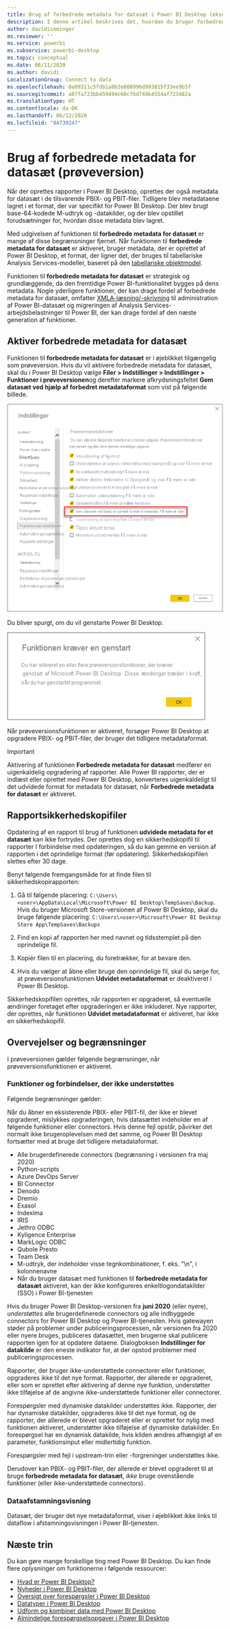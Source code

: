 ```yaml
---
title: Brug af forbedrede metadata for datasæt i Power BI Desktop (eksempelvisning)
description: I denne artikel beskrives det, hvordan du bruger forbedrede metadata for datasæt i Power BI.
author: davidiseminger
ms.reviewer: ''
ms.service: powerbi
ms.subservice: powerbi-desktop
ms.topic: conceptual
ms.date: 06/11/2020
ms.author: davidi
LocalizationGroup: Connect to data
ms.openlocfilehash: 0a09311c5fdb1a8b2e008996d993015f33ee9b5f
ms.sourcegitcommit: a07fa723bb459494c60cf6d749b4554af723482a
ms.translationtype: HT
ms.contentlocale: da-DK
ms.lasthandoff: 06/12/2020
ms.locfileid: "84739247"
---
```

# <a name="using-enhanced-dataset-metadata-preview"></a>Brug af forbedrede metadata for datasæt (prøveversion)

Når der oprettes rapporter i Power BI Desktop, oprettes der også metadata for datasæt i de tilsvarende PBIX- og PBIT-filer. Tidligere blev metadataene lagret i et format, der var specifikt for Power BI Desktop. Der blev brugt base-64-kodede M-udtryk og -datakilder, og der blev opstillet forudsætninger for, hvordan disse metadata blev lagret.

Med udgivelsen af funktionen til **forbedrede metadata for datasæt** er mange af disse begrænsninger fjernet. Når funktionen til **forbedrede metadata for datasæt** er aktiveret, bruger metadata, der er oprettet af Power BI Desktop, et format, der ligner det, der bruges til tabellariske Analysis Services-modeller, baseret på den [tabellariske objektmodel](https://docs.microsoft.com/bi-reference/tom/introduction-to-the-tabular-object-model-tom-in-analysis-services-amo).


Funktionen til **forbedrede metadata for datasæt** er strategisk og grundlæggende, da den fremtidige Power BI-funktionalitet bygges på dens metadata. Nogle yderligere funktioner, der kan drage fordel af forbedrede metadata for datasæt, omfatter [XMLA-læsning/-skrivning](https://docs.microsoft.com/power-platform-release-plan/2019wave2/business-intelligence/xmla-readwrite) til administration af Power BI-datasæt og migreringen af Analysis Services-arbejdsbelastninger til Power BI, der kan drage fordel af den næste generation af funktioner.



## <a name="enable-enhanced-dataset-metadata"></a>Aktiver forbedrede metadata for datasæt

Funktionen til **forbedrede metadata for datasæt** er i øjeblikket tilgængelig som prøveversion. Hvis du vil aktivere forbedrede metadata for datasæt, skal du i Power BI Desktop vælge **Filer > Indstillinger > Indstillinger > Funktioner i prøveversionen**og derefter markere afkrydsningsfeltet **Gem datasæt ved hjælp af forbedret metadataformat** som vist på følgende billede. 

![Aktiver prøveversionsfunktionen](media/desktop-enhanced-dataset-metadata/enhanced-dataset-metadata-01.png)

Du bliver spurgt, om du vil genstarte Power BI Desktop.

![Prompt om genstart](media/desktop-enhanced-dataset-metadata/enhanced-dataset-metadata-02.png)

Når prøveversionsfunktionen er aktiveret, forsøger Power BI Desktop at opgradere PBIX- og PBIT-filer, der bruger det tidligere metadataformat. 

> [!IMPORTANT]
> Aktivering af funktionen **Forbedrede metadata for datasæt** medfører en uigenkaldelig opgradering af rapporter. Alle Power BI rapporter, der er indlæst eller oprettet med Power BI Desktop, konverteres uigenkaldeligt til det udvidede format for metadata for datasæt, når **Forbedrede metadata for datasæt** er aktiveret.

## <a name="report-backup-files"></a>Rapportsikkerhedskopifiler

Opdatering af en rapport til brug af funktionen **udvidede metadata for et datasæt** kan ikke fortrydes. Der oprettes dog en sikkerhedskopifil til rapporter I forbindelse med opdateringen, så du kan gemme en version af rapporten i det oprindelige format (før opdatering). Sikkerhedskopifilen slettes efter 30 dage. 

Benyt følgende fremgangsmåde for at finde filen til sikkerhedskopirapporten:

1. Gå til følgende placering: ```C:\Users\<user>\AppData\Local\Microsoft\Power BI Desktop\TempSaves\Backup```. Hvis du bruger Microsoft Store-versionen af Power BI Desktop, skal du bruge følgende placering: ```C:\Users\<user>\Microsoft\Power BI Desktop Store App\TempSaves\Backups``` 

2. Find en kopi af rapporten her med navnet og tidsstemplet på den oprindelige fil.

3. Kopiér filen til en placering, du foretrækker, for at bevare den.

4. Hvis du vælger at åbne eller bruge den oprindelige fil, skal du sørge for, at prøveversionsfunktionen **Udvidet metadataformat** er deaktiveret i Power BI Desktop. 

Sikkerhedskopifilen oprettes, når rapporten er opgraderet, så eventuelle ændringer foretaget efter opgraderingen er ikke inkluderet. Nye rapporter, der oprettes, når funktionen **Udvidet metadataformat** er aktiveret, har ikke en sikkerhedskopifil.


## <a name="considerations-and-limitations"></a>Overvejelser og begrænsninger

I prøveversionen gælder følgende begrænsninger, når prøveversionsfunktionen er aktiveret.

### <a name="unsupported-features-and-connectors"></a>Funktioner og forbindelser, der ikke understøttes

Følgende begrænsninger gælder:

Når du åbner en eksisterende PBIX- eller PBIT-fil, der ikke er blevet opgraderet, mislykkes opgraderingen, hvis datasættet indeholder en af følgende funktioner eller connectors. Hvis denne fejl opstår, påvirker det normalt ikke brugeroplevelsen med det samme, og Power BI Desktop fortsætter med at bruge det tidligere metadataformat.

* Alle brugerdefinerede connectors (begrænsning i versionen fra maj 2020)
* Python-scripts
* Azure DevOps Server
* BI Connector
* Denodo
* Dremio
* Exasol
* Indexima
* IRIS
* Jethro ODBC
* Kyligence Enterprise
* MarkLogic ODBC
* Qubole Presto
* Team Desk
* M-udtryk, der indeholder visse tegnkombinationer, f. eks. "\\n", i kolonnenavne
* Når du bruger datasæt med funktionen til **forbedrede metadata for datasæt** aktiveret, kan der ikke konfigureres enkeltlogondatakilder (SSO) i Power BI-tjenesten

Hvis du bruger Power BI Desktop-versionen fra **juni 2020** (eller nyere), *understøttes* alle brugerdefinerede connectors og alle indbyggede connectors for Power BI Desktop og Power BI-tjenesten. Hvis gatewayen støder på problemer under publiceringsprocessen, når versionen fra 2020 eller nyere bruges, publiceres datasættet, men brugerne skal publicere rapporten igen for at opdatere dataene. Dialogboksen **Indstillinger for datakilde** er den eneste indikator for, at der opstod problemer med publiceringsprocessen.

Rapporter, der bruger ikke-understøttede connectorer eller funktioner, opgraderes ikke til det nye format. Rapporter, der allerede er opgraderet, eller som er oprettet efter aktivering af denne nye funktion, understøtter ikke tilføjelse af de angivne ikke-understøttede funktioner eller connectorer. 

Forespørgsler med dynamiske datakilder understøttes ikke. Rapporter, der har dynamiske datakilder, opgraderes ikke til det nye format, og de rapporter, der allerede er blevet opgraderet eller er oprettet for nylig med funktionen aktiveret, understøtter ikke tilføjelse af dynamiske datakilder. En forespørgsel har en dynamisk datakilde, hvis kilden ændres afhængigt af en parameter, funktionsinput eller midlertidig funktion. 

Forespørgsler med fejl i upstream-trin eller -forgreninger understøttes ikke. 

Derudover kan PBIX- og PBIT-filer, der allerede er blevet opgraderet til at bruge **forbedrede metadata for datasæt**, *ikke* bruge ovenstående funktioner (eller ikke-understøttede connectors).

### <a name="lineage-view"></a>Dataafstamningsvisning
Datasæt, der bruger det nye metadataformat, viser i øjeblikket ikke links til dataflow i afstamningsvisningen i Power BI-tjenesten.

## <a name="next-steps"></a>Næste trin

Du kan gøre mange forskellige ting med Power BI Desktop. Du kan finde flere oplysninger om funktionerne i følgende ressourcer:

* [Hvad er Power BI Desktop?](../fundamentals/desktop-what-is-desktop.md)
* [Nyheder i Power BI Desktop](../fundamentals/desktop-latest-update.md)
* [Oversigt over forespørgsler i Power BI Desktop](../transform-model/desktop-query-overview.md)
* [Datatyper i Power BI Desktop](desktop-data-types.md)
* [Udform og kombiner data med Power BI Desktop](desktop-shape-and-combine-data.md)
* [Almindelige forespørgselsopgaver i Power BI Desktop](../transform-model/desktop-common-query-tasks.md)

